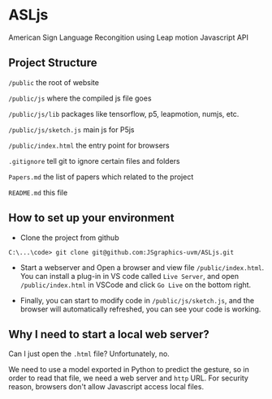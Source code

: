# ASLjs

American Sign Language Recongition using Leap motion Javascript API

## Project Structure

`/public` the root of website

`/public/js` where the compiled js file goes

`/public/js/lib` packages like tensorflow, p5, leapmotion, numjs, etc.

`/public/js/sketch.js` main js for P5js

`/public/index.html` the entry point for browsers

`.gitignore` tell git to ignore certain files and folders

`Papers.md` the list of papers which related to the project

`README.md` this file

## How to set up your environment

* Clone the project from github

```dos
C:\...\code> git clone git@github.com:JSgraphics-uvm/ASLjs.git
```

* Start a webserver and Open a browser and view file `/public/index.html`. You can install a plug-in in VS code called `Live Server`, and open `/public/index.html` in VSCode and click `Go Live` on the bottom right.

* Finally, you can start to modify code in `/public/js/sketch.js`, and the browser will automatically refreshed, you can see your code is working.

## Why I need to start a local web server?

Can I just open the `.html` file? Unfortunately, no.

We need to use a model exported in Python to predict the gesture, so in order to read that file, we need a web server and `http` URL. For security reason, browsers don't allow Javascript access local files.
